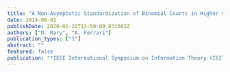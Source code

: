 ```yaml
---
title: "A Non-Asymptotic Standardization of Binomial Counts in Higher Criticism"
date: 2014-06-01
publishDate: 2020-01-22T13:50:09.831503Z
authors: ["D. Mary", "A. Ferrari"]
publication_types: ["1"]
abstract: ""
featured: false
publication: "*IEEE International Symposium on Information Theory (ISIT)*"
---
```


